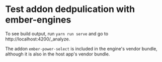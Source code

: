 # Test addon dedpulication with ember-engines

To see build output, run `yarn run serve` and go to http://localhost:4200/_analyze.

The addon `ember-power-select` is included in the engine's vendor bundle, although it is also in the host app's vendor bundle.